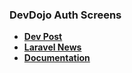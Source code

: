 ### DevDojo Auth Screens

- **[Dev Post](https://app.daily.dev/posts/auth-screens-for-your-laravel-apps-vy6b9febh)**
- **[Laravel News](https://laravel-news.com/laravel-auth-screens?ref=dailydev)**
- **[Documentation](https://devdojo.com/auth/docs/authentication-pages/)**

